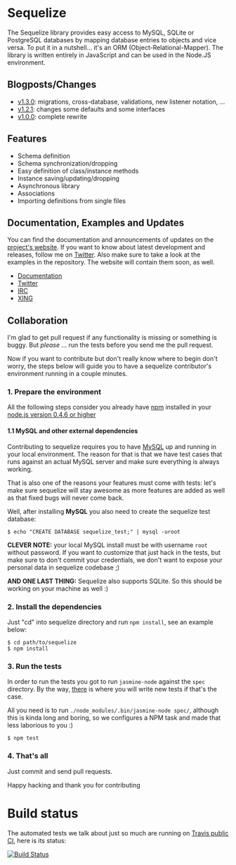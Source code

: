 # Sequelize #

The Sequelize library provides easy access to MySQL, SQLite or PostgreSQL databases by mapping database entries to objects and vice versa. To put it in a nutshell... it's an ORM (Object-Relational-Mapper). The library is written entirely in JavaScript and can be used in the Node.JS environment.

## Blogposts/Changes ##
- [v1.3.0](http://blog.depold.com/post/15283366633/changes-in-sequelize-1-3-0): migrations, cross-database, validations, new listener notation, ...
- [v1.2.1](http://blog.depold.com/post/12319530694/changes-in-sequelize-1-2-1): changes some defaults and some interfaces
- [v1.0.0](http://blog.depold.com/post/5936116582/changes-in-sequelize-1-0-0): complete rewrite

## Features ##

- Schema definition
- Schema synchronization/dropping
- Easy definition of class/instance methods
- Instance saving/updating/dropping
- Asynchronous library
- Associations
- Importing definitions from single files

## Documentation, Examples and Updates ##

You can find the documentation and announcements of updates on the [project's website](http://www.sequelizejs.com).
If you want to know about latest development and releases, follow me on [Twitter](http://twitter.com/sdepold).
Also make sure to take a look at the examples in the repository. The website will contain them soon, as well.

- [Documentation](http://www.sequelizejs.com)
- [Twitter](http://twitter.com/sdepold)
- [IRC](irc://irc.freenode.net/sequelizejs)
- [XING](https://www.xing.com/net/priec1b5cx/sequelize)

## Collaboration ##

I'm glad to get pull request if any functionality is missing or something is buggy. But _please_ ... run the tests before you send me the pull request.

Now if you want to contribute but don't really know where to begin
don't worry, the steps below will guide you to have a sequelize
contributor's environment running in a couple minutes.

### 1. Prepare the environment ###

All the following steps consider you already have [npm](http://npmjs.org/) installed in your [node.js version 0.4.6 or higher](https://github.com/sdepold/sequelize/blob/master/package.json#L30)

#### 1.1 MySQL and other external dependencies ####

Contributing to sequelize requires you to have
[MySQL](http://www.mysql.com/) up and running in your local
environment. The reason for that is that we have test cases that runs
against an actual MySQL server and make sure everything is always
working. 

That is also one of the reasons your features must come with tests:
let's make sure sequelize will stay awesome as more features are added
as well as that fixed bugs will never come back.

Well, after installing **MySQL** you also need to create the sequelize test database:

```console
$ echo "CREATE DATABASE sequelize_test;" | mysql -uroot
```

**CLEVER NOTE:** your local MySQL install must be with username `root`
  without password. If you want to customize that just hack in the
  tests, but make sure to don't commit your credentials, we don't want
  to expose your personal data in sequelize codebase ;)

**AND ONE LAST THING:** Sequelize also supports SQLite. So this should be working
on your machine as well :)

### 2. Install the dependencies ###

Just "cd" into sequelize directory and run `npm install`, see an example below:

```console
$ cd path/to/sequelize
$ npm install
```

### 3. Run the tests ###

In order to run the tests you got to run `jasmine-node` against the `spec` directory.
By the way, [there](https://github.com/sdepold/sequelize/tree/master/spec) is where
you will write new tests if that's the case.

All you need is to run `./node_modules/.bin/jasmine-node spec/`,
although this is kinda long and boring, so we configures a NPM task
and made that less laborious to you :)

```console
$ npm test
```

### 4. That's all ###

Just commit and send pull requests.

Happy hacking and thank you for contributing

# Build status

The automated tests we talk about just so much are running on
[Travis public CI](http://travis-ci.org), here is its status:

[![Build Status](https://secure.travis-ci.org/sdepold/sequelize.png)](http://travis-ci.org/sdepold/sequelize)
